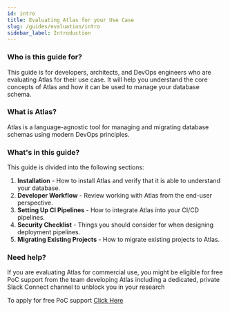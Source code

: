 ```yaml
---
id: intro
title: Evaluating Atlas for your Use Case
slug: /guides/evaluation/intro
sidebar_label: Introduction
---
```

### Who is this guide for?

This guide is for developers, architects, and DevOps engineers who are evaluating Atlas for their use case. 
It will help you understand the core concepts of Atlas and how it can be used to manage your database schema.

### What is Atlas?

Atlas is a language-agnostic tool for managing and migrating database schemas using modern DevOps principles. 

### What's in this guide?

This guide is divided into the following sections:

1. **Installation** - How to install Atlas and verify that it is able to understand your database.
2. **Developer Workflow** - Review working with Atlas from the end-user perspective.
3. **Setting Up CI Pipelines** - How to integrate Atlas into your CI/CD pipelines.
4. **Security Checklist** - Things you should consider for when designing deployment pipelines.
5. **Migrating  Existing Projects** - How to migrate existing projects to Atlas.

### Need help? 

If you are evaluating Atlas for commercial use, you might be eligible for free PoC support
from the team developing Atlas including a dedicated, private Slack Connect channel 
to unblock you in your research

To apply for free PoC support [Click Here](#)
